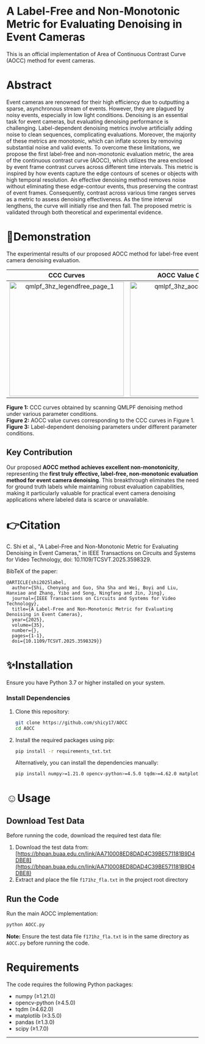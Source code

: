# A Label-Free and Non-Monotonic Metric for Evaluating Denoising in Event Cameras
This is an official implementation of Area of Continuous Contrast Curve (AOCC) method for event cameras.

# Abstract
Event cameras are renowned for their high efficiency due to outputting a sparse, asynchronous stream of events. However, they are plagued by noisy events, especially in low light conditions. Denoising is an essential task for event cameras, but evaluating denoising performance is challenging. Label-dependent denoising metrics involve artificially adding noise to clean sequences, complicating evaluations. Moreover, the majority of these metrics are monotonic, which can inflate scores by removing substantial noise and valid events. To overcome these limitations, we propose the first label-free and non-monotonic evaluation metric, the area of the continuous contrast curve (AOCC), which utilizes the area enclosed by event frame contrast curves across different time intervals. This metric is inspired by how events capture the edge contours of scenes or objects with high temporal resolution. An effective denoising method removes noise without eliminating these edge-contour events, thus preserving the contrast of event frames. Consequently, contrast across various time ranges serves as a metric to assess denoising effectiveness. As the time interval lengthens, the curve will initially rise and then fall. The proposed metric is validated through both theoretical and experimental evidence.

# :eyes:Demonstration

The experimental results of our proposed AOCC method for label-free event camera denoising evaluation.

| CCC Curves | AOCC Value Curves | Label-Dependent Parameters |
|:---:|:---:|:---:|
| <img width="300" alt="qmlpf_3hz_legendfree_page_1" src="https://github.com/user-attachments/assets/a9ddc857-eee6-43b6-b24a-1d59aa5deb40" /> | <img width="300" alt="qmlpf_3hz_aocc_page_1" src="https://github.com/user-attachments/assets/44dd82a7-77ef-4efb-a80d-08730e5d4ca8" /> | <img width="300" alt="other_3hz_page_1" src="https://github.com/user-attachments/assets/f3f1492d-e19d-43eb-ab86-c7cdb02c213e" /> |

**Figure 1:** CCC curves obtained by scanning QMLPF denoising method under various parameter conditions.  
**Figure 2:** AOCC value curves corresponding to the CCC curves in Figure 1.  
**Figure 3:** Label-dependent denoising parameters under different parameter conditions.

## Key Contribution

Our proposed **AOCC method achieves excellent non-monotonicity**, representing the **first truly effective, label-free, non-monotonic evaluation method for event camera denoising**. This breakthrough eliminates the need for ground truth labels while maintaining robust evaluation capabilities, making it particularly valuable for practical event camera denoising applications where labeled data is scarce or unavailable.



# 👉Citation   

C. Shi et al., "A Label-Free and Non-Monotonic Metric for Evaluating Denoising in Event Cameras," in IEEE Transactions on Circuits and Systems for Video Technology, doi: 10.1109/TCSVT.2025.3598329.

BibTeX of the paper:  
```
@ARTICLE{shi2025label,
  author={Shi, Chenyang and Guo, Sha Sha and Wei, Boyi and Liu, Hanxiao and Zhang, Yibo and Song, Ningfang and Jin, Jing},
  journal={IEEE Transactions on Circuits and Systems for Video Technology}, 
  title={A Label-Free and Non-Monotonic Metric for Evaluating Denoising in Event Cameras}, 
  year={2025},
  volume={35},
  number={},
  pages={1-1},
  doi={10.1109/TCSVT.2025.3598329}}
```

# :sparkles:Installation

Ensure you have Python 3.7 or higher installed on your system.

### Install Dependencies

1. Clone this repository:
   ```bash
   git clone https://github.com/shicy17/AOCC
   cd AOCC
   ```

2. Install the required packages using pip:
   ```bash
   pip install -r requirements_txt.txt
   ```

   Alternatively, you can install the dependencies manually:
   ```bash
   pip install numpy>=1.21.0 opencv-python>=4.5.0 tqdm>=4.62.0 matplotlib>=3.5.0 pandas>=1.3.0 scipy>=1.7.0
   ```

# :relaxed:Usage

## Download Test Data

Before running the code, download the required test data file:

1. Download the test data from: [https://bhpan.buaa.edu.cn/link/AA710008ED8DAD4C39BE571181B9D4DBE8](https://bhpan.buaa.edu.cn/link/AA710008ED8DAD4C39BE571181B9D4DBE8)
2. Extract and place the file `f171hz_fla.txt` in the project root directory

## Run the Code

Run the main AOCC implementation:
```bash
python AOCC.py
```

**Note:** Ensure the test data file `f171hz_fla.txt` is in the same directory as `AOCC.py` before running the code.

# Requirements

The code requires the following Python packages:
- numpy (≥1.21.0)
- opencv-python (≥4.5.0)
- tqdm (≥4.62.0)
- matplotlib (≥3.5.0)
- pandas (≥1.3.0)
- scipy (≥1.7.0)

****
